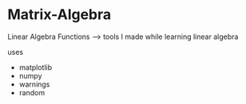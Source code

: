 # Matrix-Algebra
Linear Algebra Functions --> tools I made while learning linear algebra

uses 
- matplotlib
- numpy
- warnings
- random
